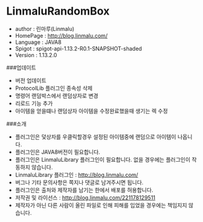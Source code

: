 # LinmaluRandomBox

 - author : 린마루(Linmalu)
 - HomePage : http://blog.linmalu.com/
 - Language : JAVA8
 - Spigot : spigot-api-1.13.2-R0.1-SNAPSHOT-shaded
 - Version : 1.13.2.0

###업데이트
- 버전 업데이트
- ProtocolLib 플러그인 종속성 삭제
- 명령어 랜덤박스에서 랜덤상자로 변경
- 리로드 기능 추가
- 아이템을 얻을떄나 랜덤상자 아이템을 수정완료했을때 생기는 렉 수정

###소개
- 플러그인은 덫상자를 우클릭할경우 설정된 아이템중에 랜덤으로 아이템이 나옵니다.
- 플러그인은 JAVA8버전이 필요합니다.
- 플러그인은 LinmaluLibrary 플러그인이 필요합니다. 없을 경우에는 플러그인이 작동하지 않습니다.
- LinmaluLibrary 플러그인 : http://blog.linmalu.com/
- 버그나 기타 문의사항은 쪽지나 댓글로 남겨주시면 됩니다.
- 플러그인은 출처와 제작자를 남기는 한에서 배포를 허용합니다.
- 저작권 및 라이선스 : http://blog.linmalu.com/221178129511
- 제작자가 아닌 다른 사람이 올린 파일로 인해 피해를 입었을 경우에는 책임지지 않습니다.
